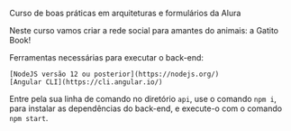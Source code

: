 
Curso de boas práticas em arquiteturas e formulários da Alura

Neste curso vamos criar a rede social para amantes do animais: a Gatito Book!

Ferramentas necessárias para executar o back-end:

    [NodeJS versão 12 ou posterior](https://nodejs.org/)
    [Angular CLI](https://cli.angular.io/)

Entre pela sua linha de comando no diretório `api`, use o comando `npm i`, para instalar as dependências do back-end, e execute-o com o comando `npm start`.
